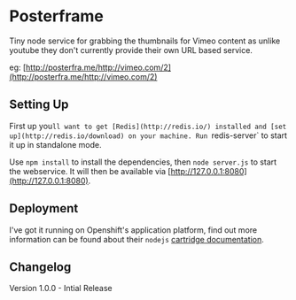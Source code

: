 Posterframe
===========

Tiny node service for grabbing the thumbnails for Vimeo content as unlike youtube they don't currently provide their own URL based service.

eg: [http://posterfra.me/http://vimeo.com/2](http://posterfra.me/http://vimeo.com/2)


## Setting Up

First up you`ll want to get [Redis](http://redis.io/) installed and [set up](http://redis.io/download) on your machine. Run `redis-server` to start it up in standalone mode.

Use `npm install` to install the dependencies, then `node server.js` to start the webservice. It will then be available via [http://127.0.0.1:8080](http://127.0.0.1:8080).

## Deployment

I've got it running on Openshift's application platform, find out more information can be found about their `nodejs` [cartridge documentation](https://github.com/openshift/origin-server/tree/master/cartridges/openshift-origin-cartridge-nodejs/README.md).


## Changelog

Version 1.0.0 - Intial Release